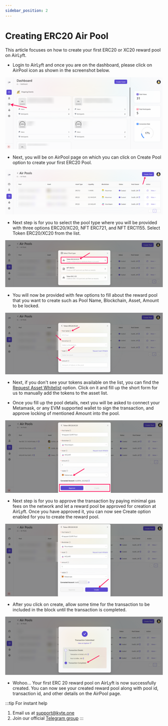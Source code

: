 ```yaml
---
sidebar_position: 2
---
```


# Creating ERC20 Air Pool

This article focuses on how to create your first ERC20 or XC20 reward pool on AirLyft.

- Login to AirLyft and once you are on the dashboard, please click on AirPool icon as shown in the screenshot below.

![AirPool Dashboard](../../../images/createErc20pool.png)

- Next, you will be on AirPool page on which you can click on Create Pool option to create your first ERC20 Pool.

![create pool](../../../images/createpool.png)

- Next step is for you to select the pool type where you will be provided with three options ERC20/XC20, NFT ERC721, and NFT ERC1155. Select Token ERC20/XC20 from the list. 

![ERC 20 Pool select](../../../images/erc20poolselect.png)

- You will now be provided with few options to fill about the reward pool that you want to create such as Pool Name, Blockchain, Asset, Amount to be locked.

![Pool Details ERC20](../../../images/pooldetailserc20.png)

- Next, if you don't see your tokens available on the list, you can find the [Request Asset Whitelist](https://docs.google.com/forms/d/e/1FAIpQLSdmdE3BmNwWQ1kZbKZqFzzRoBX38ltecXiSjuS5VEthwH28Yw/viewform) option. Click on it and fill up the short form for us to manually add the tokens to the asset list. 

- Once you fill up the pool details, next you will be asked to connect your Metamask, or any EVM supported wallet to sign the transaction, and approve locking of mentioned Amount into the pool. 

![Wrapped GLMR Pool](../../../images/wglmrpool.png)

- Next step is for you to approve the transaction by paying minimal gas fees on the network and let a reward pool be approved for creation at AirLyft. Once you have approved it, you can now see Create option enabled for you to create the reward pool.

![Wrapped GLMR Create](../../../images/wglmrcreate.png)

- After you click on create, allow some time for the transaction to be included in the block until the transaction is completed.

![Pool Created](../../../images/wglmrpoolcreated.png)

- Wohoo... Your first ERC 20 reward pool on AirLyft is now successfully created. You can now see your created reward pool along with pool id, transaction id, and other details on the AirPool page.


:::tip For instant help
1. Email us at support@kyte.one
2. Join our official [Telegram group](https://t.me/kyteone)
::: 
